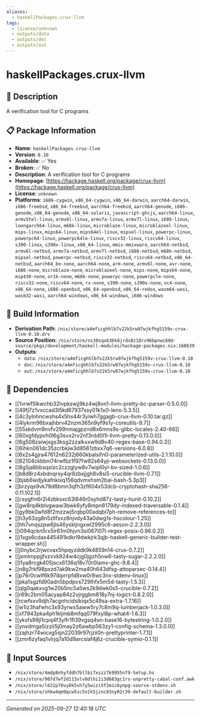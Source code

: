 ```yaml
---
aliases:
  - haskellPackages.crux-llvm
tags:
  - license/unknown
  - outputs/data
  - outputs/doc
  - outputs/out
---
```


# haskellPackages.crux-llvm

## 📝 Description

A verification tool for C programs

## 📋 Package Information

- **Name**: `haskellPackages.crux-llvm`
- **Version**: `0.10`
- **Available**: ✅ Yes
- **Broken**: ✅ No
- **Description**: A verification tool for C programs
- **Homepage**: [https://hackage.haskell.org/package/crux-llvm](https://hackage.haskell.org/package/crux-llvm)
- **License**: `unknown`
- **Platforms**: `i686-cygwin`, `x86_64-cygwin`, `x86_64-darwin`, `aarch64-darwin`, `i686-freebsd`, `x86_64-freebsd`, `aarch64-freebsd`, `aarch64-genode`, `i686-genode`, `x86_64-genode`, `x86_64-solaris`, `javascript-ghcjs`, `aarch64-linux`, `armv5tel-linux`, `armv6l-linux`, `armv7a-linux`, `armv7l-linux`, `i686-linux`, `loongarch64-linux`, `m68k-linux`, `microblaze-linux`, `microblazeel-linux`, `mips-linux`, `mips64-linux`, `mips64el-linux`, `mipsel-linux`, `powerpc-linux`, `powerpc64-linux`, `powerpc64le-linux`, `riscv32-linux`, `riscv64-linux`, `s390-linux`, `s390x-linux`, `x86_64-linux`, `mmix-mmixware`, `aarch64-netbsd`, `armv6l-netbsd`, `armv7a-netbsd`, `armv7l-netbsd`, `i686-netbsd`, `m68k-netbsd`, `mipsel-netbsd`, `powerpc-netbsd`, `riscv32-netbsd`, `riscv64-netbsd`, `x86_64-netbsd`, `aarch64_be-none`, `aarch64-none`, `arm-none`, `armv6l-none`, `avr-none`, `i686-none`, `microblaze-none`, `microblazeel-none`, `mips-none`, `mips64-none`, `msp430-none`, `or1k-none`, `m68k-none`, `powerpc-none`, `powerpcle-none`, `riscv32-none`, `riscv64-none`, `rx-none`, `s390-none`, `s390x-none`, `vc4-none`, `x86_64-none`, `i686-openbsd`, `x86_64-openbsd`, `x86_64-redox`, `wasm64-wasi`, `wasm32-wasi`, `aarch64-windows`, `x86_64-windows`, `i686-windows`

## 🔧 Build Information

- **Derivation Path**: `/nix/store/a4mficghhlb7v22k5rw97wjkfhg5159v-crux-llvm-0.10.drv`
- **Source Position**: `/nix/store/ns30sqxb36k8jrds8z18rv96bpnwc60d-source/pkgs/development/haskell-modules/hackage-packages.nix:168639`
- **Outputs**:
  - `data`:  `/nix/store/a4mficghhlb7v22k5rw97wjkfhg5159v-crux-llvm-0.10`
  - `doc`:  `/nix/store/a4mficghhlb7v22k5rw97wjkfhg5159v-crux-llvm-0.10`
  - `out`:  `/nix/store/a4mficghhlb7v22k5rw97wjkfhg5159v-crux-llvm-0.10`

## 🔗 Dependencies

- [[1vrwf5lkwchb32lvpkswjj9kz4wj8vn1-llvm-pretty-bc-parser-0.5.0.0]]
- [[49fj7z1vxccad3l5kd67937ssy01k1x0-lens-5.3.5]]
- [[4c3ylnhncwshs4x5hx44r3yiwh7ggagb-crux-llvm-0.10.tar.gz]]
- [[4lykrm96bxajhbrv42nzm365n9yf9s1y-coreutils-9.7]]
- [[55skdvm9nvfv299nmajgpznd8x6mns9s-glibc-locales-2.40-66]]
- [[60xgfdypvh0l6g3svx2rv2nf3rdd0l1l-llvm-pretty-0.13.0.0]]
- [[6g508zaiwjxgs3ksg2zzalkxxw9d8v40-regex-base-0.94.0.3]]
- [[6ihkn061dc35zcrbkjw3d8561zbxx7q6-versions-6.0.8]]
- [[6x2s4gjra47612n6232j660kbalsifn0-parameterized-utils-2.1.10.0]]
- [[82104ckbbni74rwfbz1f97fw92s64yji-websockets-0.13.0.0]]
- [[8g5ja6bbsqxlzc2czzglyw8v7wipl0yl-bv-sized-1.0.6]]
- [[b8d8rz4xbdnqrsy4qr8zbxjjgh8v8si5-crucible-llvm-0.7.1]]
- [[bjsb6wdjykafnkixq156qdvmxhsm2bai-bash-5.3p3]]
- [[brzyqs9vk79d8bmn3qfh3zf604x53dcb-cryptohash-sha256-0.11.102.1]]
- [[csygfm6r2l4zbksxc63l846r0syhd87z-tasty-hunit-0.10.2]]
- [[gw8rq4kblvgwaw3bwk6yfy8mpn8179dy-indexed-traversable-0.1.4]]
- [[gy9bk0wfd8f2mzzwj5rqbp00adqbl7ph-remove-references-to]]
- [[h3y63zg8n5zllfxxz8njvdy43a0dwg1s-hscolour-1.25]]
- [[hh7vnqszpw6jls46yskljngxwl2995c6-aeson-2.2.3.0]]
- [[i094qckn5rx5ir61m0hjvn3si067l07l-regex-posix-0.96.0.2]]
- [[i1xgs6cdax445491kdkrl9dwkjrk3qjb-haskell-generic-builder-test-wrapper.sh]]
- [[j0nybc2rjwcvax5hpqyzddk9k4859n14-crux-0.7.2]]
- [[jxmlmppjjfxzvvk924w4cjg0jgzh5nw6-tasty-sugar-2.2.2.0]]
- [[l1ya8rcgk405jscx6136q18v70r0lamx-ghc-9.8.4]]
- [[n8g7rkf98pxzd7ak9kw2ma40h643dfsg-attoparsec-0.14.4]]
- [[p76r0cwlf6k97ibprrpfd8xw0r8wc3nx-stdenv-linux]]
- [[pka1sgzfd90adn5bpdpvs729lhfx5m5d-tasty-1.5.3]]
- [[qlg0qakxvg1w20b5nc5a5ws2k9dwk0s5-crucible-0.7.2]]
- [[r89c2bm05acyap84z2vjrggbm818y7nj-logict-0.8.2.0]]
- [[rcwfsxv9djh7acgnhcidslkiqx5c49sa-extra-1.7.16]]
- [[w1iz3hafwhc3x93yrwx5aww5ry7c8m9q-lumberjack-1.0.3.0]]
- [[xf7943pka4ph1kljmb8mfqq079fxyl8p-what4-1.6.3]]
- [[yksfs99jl1cpq4f3ylfr1fl39vgsq4sn-base16-bytestring-1.0.2.0]]
- [[ynvdmga5izzii5j0may2z6awbp563zy1-config-schema-1.3.0.0]]
- [[zajhzr74wicxg5sjn22039r97rjzii0n-prettyprinter-1.7.1]]
- [[zmr6zyfaq1vlrjq7a10d9arcslaf4j6z-crucible-symio-0.1.1]]

## 📁 Input Sources

- `/nix/store/4mdp8nhyfddh7bllbi7xszz7k9955n79-Setup.hs`
- `/nix/store/907d7wf2d113vlv8dlhi1i3d683gc1rs-unpretty-cabal-conf.awk`
- `/nix/store/l622p70vy8k5sh7y5wizi5f2mic6ynpg-source-stdenv.sh`
- `/nix/store/shkw4qm9qcw5sc5n1k5jznc83ny02r39-default-builder.sh`

---
*Generated on 2025-09-27 12:40:18 UTC*

